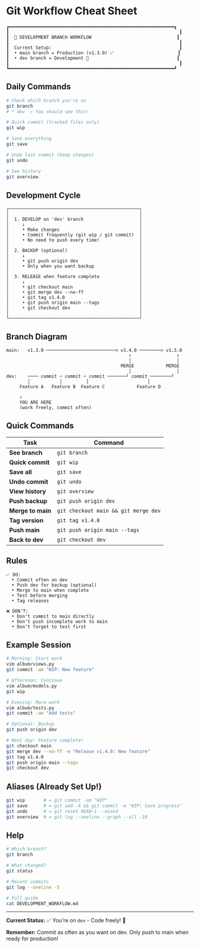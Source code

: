 # Git Workflow Cheat Sheet

```
┏━━━━━━━━━━━━━━━━━━━━━━━━━━━━━━━━━━━━━━━━━━━━━━━━━━━━━━━━━━━━━━┓
┃                                                                ┃
┃  🚀 DEVELOPMENT BRANCH WORKFLOW                                ┃
┃                                                                ┃
┃  Current Setup:                                                ┃
┃  • main branch = Production (v1.3.0) ✅                        ┃
┃  • dev branch = Development 🚧                                 ┃
┃                                                                ┃
┗━━━━━━━━━━━━━━━━━━━━━━━━━━━━━━━━━━━━━━━━━━━━━━━━━━━━━━━━━━━━━━┛
```

## Daily Commands

```bash
# Check which branch you're on
git branch
# * dev  ← You should see this!

# Quick commit (tracked files only)
git wip

# Save everything
git save

# Undo last commit (keep changes)
git undo

# See history
git overview
```

## Development Cycle

```
┌─────────────────────────────────────────────────┐
│                                                 │
│  1. DEVELOP on 'dev' branch                     │
│     ↓                                           │
│     • Make changes                              │
│     • Commit frequently (git wip / git commit)  │
│     • No need to push every time!               │
│                                                 │
│  2. BACKUP (optional)                           │
│     ↓                                           │
│     • git push origin dev                       │
│     • Only when you want backup                 │
│                                                 │
│  3. RELEASE when feature complete               │
│     ↓                                           │
│     • git checkout main                         │
│     • git merge dev --no-ff                     │
│     • git tag v1.4.0                            │
│     • git push origin main --tags               │
│     • git checkout dev                          │
│                                                 │
└─────────────────────────────────────────────────┘
```

## Branch Diagram

```
main:   v1.3.0 ──────────────────────────> v1.4.0 ────────> v1.5.0
                                              ↑                 ↑
                                              │                 │
                                           MERGE            MERGE
                                              │                 │
dev:    ──── commit ─ commit ─ commit ───────┘ commit ────────┘
        │           │         │                      │
     Feature A   Feature B  Feature C            Feature D
     
     ↑
     YOU ARE HERE
     (work freely, commit often)
```

## Quick Commands

| Task | Command |
|------|---------|
| **See branch** | `git branch` |
| **Quick commit** | `git wip` |
| **Save all** | `git save` |
| **Undo commit** | `git undo` |
| **View history** | `git overview` |
| **Push backup** | `git push origin dev` |
| **Merge to main** | `git checkout main && git merge dev` |
| **Tag version** | `git tag v1.4.0` |
| **Push main** | `git push origin main --tags` |
| **Back to dev** | `git checkout dev` |

## Rules

```
✅ DO:
  • Commit often on dev
  • Push dev for backup (optional)
  • Merge to main when complete
  • Test before merging
  • Tag releases

❌ DON'T:
  • Don't commit to main directly
  • Don't push incomplete work to main
  • Don't forget to test first
```

## Example Session

```bash
# Morning: Start work
vim album/views.py
git commit -am "WIP: New feature"

# Afternoon: Continue
vim album/models.py
git wip

# Evening: More work
vim album/tests.py
git commit -am "Add tests"

# Optional: Backup
git push origin dev

# Next day: Feature complete!
git checkout main
git merge dev --no-ff -m "Release v1.4.0: New feature"
git tag v1.4.0
git push origin main --tags
git checkout dev
```

## Aliases (Already Set Up!)

```bash
git wip       # = git commit -am "WIP"
git save      # = git add -A && git commit -m "WIP: Save progress"
git undo      # = git reset HEAD~1 --mixed
git overview  # = git log --oneline --graph --all -10
```

## Help

```bash
# Which branch?
git branch

# What changed?
git status

# Recent commits
git log --oneline -5

# Full guide
cat DEVELOPMENT_WORKFLOW.md
```

---

**Current Status:** ✅ You're on `dev` - Code freely! 🎨

**Remember:** Commit as often as you want on dev. Only push to main when ready for production!

